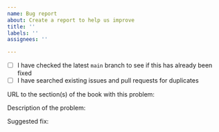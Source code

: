 ```yaml
---
name: Bug report
about: Create a report to help us improve
title: ''
labels: ''
assignees: ''

---
```


- [ ] I have checked the latest `main` branch to see if this has already been fixed
- [ ] I have searched existing issues and pull requests for duplicates

URL to the section(s) of the book with this problem:

Description of the problem:

Suggested fix:
